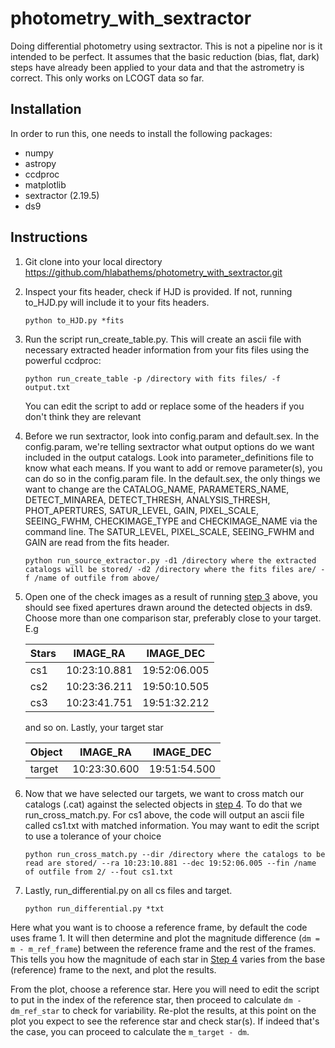 # photometry_with_sextractor
Doing differential photometry using sextractor. This is not a pipeline nor is it intended to be perfect. It assumes that the basic reduction (bias, flat, dark) steps have already been applied to your data and that the astrometry is correct. This only works on LCOGT data so far.

Installation
------------

In order to run this, one needs to install the following packages:

  * numpy
  * astropy
  * ccdproc
  * matplotlib
  * sextractor (2.19.5)
  * ds9

Instructions
------------

1. Git clone into your local directory
    https://github.com/hlabathems/photometry_with_sextractor.git
    
2. Inspect your fits header, check if HJD is provided. If not, running to_HJD.py will include it to your fits headers.

    `python to_HJD.py *fits`
    
3. Run the script run_create_table.py. This will create an ascii file with necessary extracted header information from your fits files using the powerful ccdproc:

    `python run_create_table -p /directory with fits files/ -f output.txt`
    
   You can edit the script to add or replace some of the headers if you don't think they are relevant
   
4. Before we run sextractor, look into config.param and default.sex. In the config.param, we're telling sextractor what output options do we want included in the output catalogs. Look into parameter_definitions file to know what each means. If you want to add or remove parameter(s), you can do so in the config.param file. In the default.sex, the only things we want to change are the CATALOG_NAME, PARAMETERS_NAME, DETECT_MINAREA, DETECT_THRESH, ANALYSIS_THRESH, PHOT_APERTURES, SATUR_LEVEL, GAIN, PIXEL_SCALE, SEEING_FWHM, CHECKIMAGE_TYPE and CHECKIMAGE_NAME via the command line. The SATUR_LEVEL, PIXEL_SCALE, SEEING_FWHM and GAIN are read from the fits header.

   `python run_source_extractor.py -d1 /directory where the extracted catalogs will be stored/ -d2 /directory where the fits files are/ -f /name of outfile from above/` 

5. Open one of the check images as a result of running [step 3]() above, you should see fixed apertures drawn around the detected objects in ds9. Choose more than one comparison star, preferably close to your target. E.g

   Stars   | IMAGE_RA | IMAGE_DEC
   --- | ---      | ---
   cs1 | 10:23:10.881 | 19:52:06.005
   cs2 | 10:23:36.211 | 19:50:10.505
   cs3  | 10:23:41.751 | 19:51:32.212
   
     and so on. Lastly, your target star
  
    Object   | IMAGE_RA | IMAGE_DEC
   --- | ---      | ---
   target | 10:23:30.600 | 19:51:54.500

6. Now that we have selected our targets, we want to cross match our catalogs (.cat) against the selected objects in [step 4]().  To do that we run_cross_match.py. For cs1 above, the code will output an ascii file called cs1.txt with matched information. You may want to edit the script to use a tolerance of your choice

   `python run_cross_match.py --dir /directory where the catalogs to be read are stored/ --ra 10:23:10.881 --dec 19:52:06.005 --fin /name of outfile from 2/ --fout cs1.txt`
   
7. Lastly, run_differential.py on all cs files and target.

   `python run_differential.py *txt`

  Here what you want is to choose a reference frame, by default the code uses frame 1. It will then determine and plot the  magnitude difference (`dm = m - m_ref_frame`) between the reference frame and the rest of the frames. This tells you how the magnitude of each star in [Step 4]() varies from the base (reference) frame to the next, and plot the results.
  
  From the plot, choose a reference star. Here you will need to edit the script to put in the index of the reference star, then proceed to calculate `dm - dm_ref_star` to check for variability. Re-plot the results, at this point on the plot you expect to see the reference star and check star(s). If indeed that's the case, you can proceed to calculate the `m_target - dm`.
  
   
